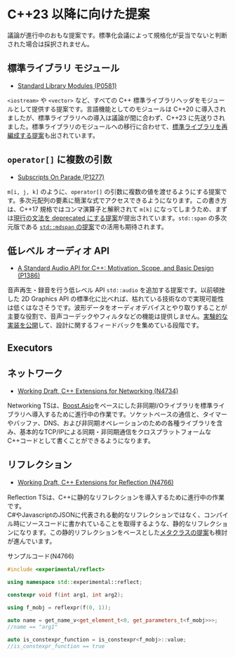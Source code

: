 # C++23 以降に向けた提案
議論が進行中のおもな提案です。標準化会議によって規格化が妥当でないと判断された場合は採択されません。

## 標準ライブラリ モジュール
- [Standard Library Modules (P0581)](https://wg21.link/p0581) 

`<iostream>` や `<vector>` など、すべての C++ 標準ライブラリヘッダをモジュールとして提供する提案です。言語機能としてのモジュールは C++20 に導入されましたが、標準ライブラリへの導入は議論が間に合わず、C++23 に先送りされました。標準ライブラリのモジュールへの移行に合わせて、[標準ライブラリを再編成する提案](https://wg21.link/p1453)も出されています。

## `operator[]` に複数の引数
- [Subscripts On Parade (P1277)](https://wg21.link/p1277)

`m[i, j, k]` のように、`operator[]` の引数に複数の値を渡せるようにする提案です。多次元配列の要素に簡潔な式でアクセスできるようになります。この書き方は、C++17 規格ではコンマ演算子と解釈されて `m[k]` になってしまうため、まずは[現行の文法を deprecated にする提案](https://wg21.link/p1161)が提出されています。`std::span` の多次元版である [`std::mdspan` の提案](https://github.com/kokkos/array_ref)での活用も期待されます。

## 低レベル オーディオ API
- [A Standard Audio API for C++:
Motivation, Scope, and Basic Design (P1386)](https://wg21.link/p1386)

音声再生・録音を行う低レベル API `std::audio` を追加する提案です。以前頓挫した 2D Graphics API の標準化に比べれば、枯れている技術なので実現可能性は低くはなさそうです。波形データをオーディオデバイスとやり取りすることが主要な役割で、音声コーデックやフィルタなどの機能は提供しません。[実験的な実装を公開](https://github.com/stdcpp-audio/libstdaudio)して、設計に関するフィードバックを集めている段階です。

## Executors

## ネットワーク
- [Working Draft, C++ Extensions for Networking (N4734)](https://wg21.link/n4734)

Networking TSは、[Boost.Asio](https://www.boost.org/doc/libs/release/doc/html/boost_asio.html)をベースにした非同期I/Oライブラリを標準ライブラリへ導入するために進行中の作業です。ソケットベースの通信と、タイマーやバッファ、DNS、および非同期オペレーションのための各種ライブラリを含み、基本的なTCP/IPによる同期・非同期通信をクロスプラットフォームなC++コードとして書くことができるようになります。


## リフレクション
- [Working Draft, C++ Extensions for Reﬂection (N4766)](https://wg21.link/n4766)

Reﬂection TSは、C++に静的なリフレクションを導入するために進行中の作業です。  
C#やJavascriptのJSONに代表される動的なリフレクションではなく、コンパイル時にソースコードに書かれていることを取得するような、静的なリフレクションになります。この静的リフレクションをベースとした[メタクラスの提案](https://wg21.link/p0707)も検討が進んでいます。

サンプルコード(N4766)
```cpp
#include <experimental/reflect>

using namespace std::experimental::reflect;

constexpr void f(int arg1, int arg2);

using f_mobj = reflexpr(f(0, 1));

auto name = get_name_v<get_element_t<0, get_parameters_t<f_mobj>>>;
//name == "arg1"

auto is_constexpr_function = is_constexpr<f_mobj>::value;
//is_constexpr_function == true
```
